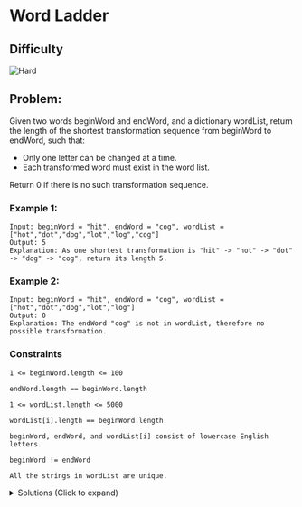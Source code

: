 # Word Ladder

## Difficulty

<!-- choose one -->

![Hard](https://img.shields.io/badge/hard-d9534f?style=for-the-badge&logoColor=white)

## Problem:

Given two words beginWord and endWord, and a dictionary wordList, return the length of the shortest transformation sequence from beginWord to endWord, such that:

- Only one letter can be changed at a time.
- Each transformed word must exist in the word list.

Return 0 if there is no such transformation sequence.

<!-- any examples -->

### Example 1:

```
Input: beginWord = "hit", endWord = "cog", wordList = ["hot","dot","dog","lot","log","cog"]
Output: 5
Explanation: As one shortest transformation is "hit" -> "hot" -> "dot" -> "dog" -> "cog", return its length 5.
```

### Example 2:

```
Input: beginWord = "hit", endWord = "cog", wordList = ["hot","dot","dog","lot","log"]
Output: 0
Explanation: The endWord "cog" is not in wordList, therefore no possible transformation.
```

### Constraints

`1 <= beginWord.length <= 100`

`endWord.length == beginWord.length`

`1 <= wordList.length <= 5000`

`wordList[i].length == beginWord.length`

`beginWord, endWord, and wordList[i] consist of lowercase English letters.`

`beginWord != endWord`

`All the strings in wordList are unique.`

<details>
  <summary>Solutions (Click to expand)</summary>

### Explanation

All possible paths from `beginWord` to `endWord` can best be described as a undirected graph.

Every word can have multiple possible transformations that are included in `wordList` including transformation from one word to another and vice versa (cyclical). This means there can be infinite paths from `beginWord` to `endWord`. We can use either DFS or BFS search to find the smallest path. DFS requires the most operations since it requires that we traverse all possible paths, exclude visited paths and find the shortest of all. With BFS we can shorten to number of operations by traversing the graph, excluding visited paths, all the way until we find the first possible path to `endWord`

For `beginWord` we can find all possible transformation by changing each letter of the word to every other letter in the alphabet and finding the transformation in `wordList`. If found we can the transformation to a queue to try all of its possible transformation. Once we are able to transform a word to the `endWord` we can immediately return the transformation we've done +1 or the level of the graph we've traversed +1

To prevent cycles we can use a set representing the possible non-visited transformations we can make from `wordList`. Using a set is more efficient than using the provided ArrayList

```
beginWord = "hit", endWord = "cog"

["hot","dot","dog","lot","log","cog"]

queue = [hot] level = 1

queue = [dot, lot] level = 2

queue = [dog, log] level = 3

queue = [cog] level = 4

ans = level + 1 = 5
```

- [JavaScript](./word-ladder.js)
- [TypeScript](./word-ladder.ts)
- [Java](./word-ladder.java)
- [Go](./word-ladder.go)
</details>
